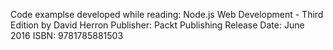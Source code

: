 Code examplse developed while reading:
Node.js Web Development - Third Edition
by David Herron
Publisher: Packt Publishing
Release Date: June 2016
ISBN: 9781785881503